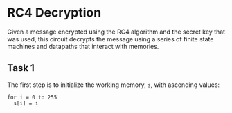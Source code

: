 # RC4 Decryption
Given a message encrypted using the RC4 algorithm and the secret key that was used, this circuit decrypts the message
using a series of finite state machines and datapaths that interact with memories.

## Task 1
The first step is to initialize the working memory, `s`, with ascending values:
```
for i = 0 to 255
  s[i] = i
```
